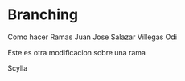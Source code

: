 # Branching
Como hacer Ramas
Juan Jose Salazar Villegas
Odi

Este es otra modificacion sobre una rama

Scylla